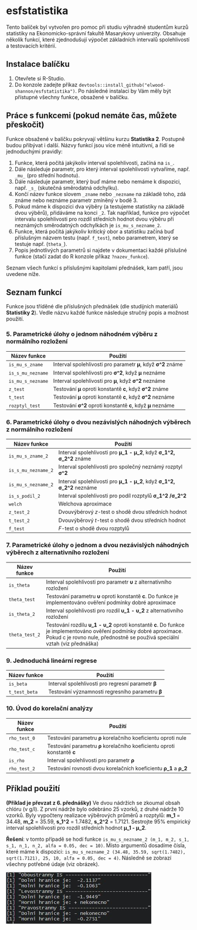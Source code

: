 # esfstatistika

Tento balíček byl vytvořen pro pomoc při studiu výhradně studentům kurzů statistiky na Ekonomicko-správní fakultě Masarykovy univerzity. Obsahuje několik funkcí, které zjednodušují výpočet základních intervalů spolehlivostí a testovacích kritérií.

## Instalace balíčku

1. Otevřete si R-Studio.
2. Do konzole zadejte příkaz `devtools::install_github("elwood-shannon/esfstatistika")`. Po následné instalaci by Vám měly být přístupné všechny funkce, obsažené v balíčku.

## Práce s funkcemi (pokud nemáte čas, můžete přeskočit)

Funkce obsažené v balíčku pokryvají většinu kurzu **Statistika 2**. Postupně budou přibývat i další. Názvy funkcí jsou více méně intuitivní, a řídí se jednoduchými pravidly:

1. Funkce, která počítá jakýkoliv interval spolehlivosti, začíná na `is_`.
2. Dále následuje parametr, pro který interval spolehlivosti vytvaříme, např. `_mu_` (pro střední hodnotu).
3. Dále následuje parametr, který buď máme nebo nemáme k dispozici, např. `_s_` (skutečná směrodatná odchylku).
4. Končí název funkce slovem `_zname` nebo `_nezname` na základě toho, zdá známe nebo neznáme parametr zmíněný v bodě 3.
5. Pokud máme k dispozici dva výběry (a testujeme statistiky na základě dvou výběrů), přidáváme na konci `_2`.
Tak například, funkce pro výpočet intervalu spolehlivosti pro rozdíl středních hodnot dvou výběru při neznámých směrodatných odchylkách je `is_mu_s_nezname_2`.
5. Funkce, která počítá jakýkoliv kritický obor a statistiku začíná buď příslušným názvem testu (např. `f_test`), nebo parametrem, který se testuje např. (`theta_`).
6. Popis jednotlivých parametrů si najdete v dokumentaci každé příslušné funkce (stačí zadat do R konzole příkaz `?nazev_funkce`).

Seznam všech funkcí s příslušnými kapitolami přednášek, kam patří, jsou uvedene níže.

## Seznam funkcí

Funkce jsou tříděné dle příslušných přednášek (dle studijních materiálů **Statistiky 2**). Vedle názvu každé funkce následuje stručný popis a možnost použití.

### 5. Parametrické úlohy o jednom náhodném výběru z normálního rozložení

Název funkce | Použití
------------ | -------------
`is_mu_s_zname` | Interval spolehlivosti pro parametr **μ**, když **σ^2** známe
`is_s_mu_nezname` | Interval spolehlivosti pro **σ^2**, když **μ** neznáme
`is_mu_s_nezname` | Interval spolehlivosti pro **μ**, když **σ^2** neznáme 
`z_test` | Testování **μ** oproti konstantě **c**, když **σ^2** známe
`t_test` |Testování **μ** oproti konstantě **c**, když **σ^2** neznáme
`rozptyl_test` | Testování **σ^2** oproti konstantě **c**, když **μ** neznáme

### 6. Parametrické úlohy o dvou nezávislých náhodných výběrech z normálního rozložení

Název funkce | Použití
------------ | -------------
`is_mu_s_zname_2` | Interval spolehlivosti pro **μ_1 - μ_2**, když **σ_1^2, σ_2^2** známe
`is_s_mu_nezname_2` | Interval spolehlivosti pro společný neznámý rozptyl **σ^2**
`is_mu_s_nezname_2` | Interval spolehlivosti pro **μ_1 - μ_2**, když **σ_1^2, σ_2^2** neznáme
`is_s_podil_2` | Interval spolehlivosti pro podíl rozptylů **σ_1^2 /σ_2^2**
`welch` | Welchova aproximace
`z_test_2` | Dvouvýbérový *z*-test o shodě dvou středních hodnot
`t_test_2` | Dvouvýběrový *t*-test o shodě dvou středních hodnot
`f_test` | *F*-test o shodě dvou rozptylů

### 7. Parametrické úlohy o jednom a dvou nezávislých náhodných výběrech z alternativního rozložení

Název funkce | Použití
------------ | -------------
`is_theta` | Interval spolehlivosti pro parametr **υ** z alternativního rozložení
`theta_test` | Testování parametru **υ** oproti konstantě **c**. Do funkce je implementováno ověření podmínky dobré aproximace
`is_theta_2` | Interval spolehlivosti pro rozdil **υ_1 - υ_2** z alternativního rozložení
`theta_test_2` | Testování rozdilu **υ_1 - υ_2** oproti konstantě **c**. Do funkce je implementováno ověření podmínky dobré aproximace. Pokud c je rovno nule, přednostně se použivá speciální vztah (viz přednáška)

### 9. Jednoduchá lineární regrese

Název funkce | Použití
------------ | -------------
`is_beta` | Interval spolehlivosti pro regresní parametr **β**
`t_test_beta` | Testování významnosti regresního parametru **β**

### 10. Úvod do korelační analýzy

Název funkce | Použití
------------ | -------------
`rho_test_0` | Testování parametru **ρ** korelačního koeficientu oproti nule
`rho_test_c` | Testování parametru **ρ** korelačního koeficientu oproti konstantě **c**
`is_rho` | Interval spolehlivosti pro parametr **ρ**
`rho_test_2` | Testování rovnosti dvou korelačních koeficientu **ρ_1** a **ρ_2**

## Příklad použití

**(Příklad je převzat z 6. přednášky)** Ve dvou nádržích se zkoumal obsah chlóru (v g/l). Z první nádrže bylo odebráno 25 vzorků, z druhé nádrže 10 vzorků. Byly vypočteny realizace výběrových průměrů a rozptylů: **m_1** = 34.48, **m_2** = 35.59, **s_1^2** = 1.7482, **s_2^2** = 1.7121. Sestrojte 95% empirický interval spolehlivosti pro rozdíl středních hodnot **μ_1 - μ_2**. 

**Řešení**: v tomto případě se hodí funkce `is_mu_s_nezname_2 (m_1, m_2, s_1, s_1, n_1, n_2, alfa = 0.05, dec = 10)`. Místo argumentů dosadíme čísla, které máme k dispozici: `is_mu_s_nezname_2 (34.48, 35.59, sqrt(1.7482), sqrt(1.7121), 25, 10, alfa = 0.05, dec = 4)`. Následně se zobrazí všechny potřebné údaje (viz obrázek).

![Příklad použití](https://github.com/elwood-shannon/esfstatistika/blob/master/screen.jpg)









